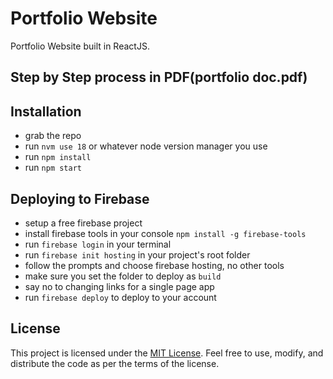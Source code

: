 # Portfolio Website

Portfolio Website built in ReactJS.

## Step by Step process in PDF(portfolio doc.pdf)

## Installation

- grab the repo
- run `nvm use 18` or whatever node version manager you use
- run `npm install`
- run `npm start`

## Deploying to Firebase

- setup a free firebase project
- install firebase tools in your console `npm install -g firebase-tools`
- run `firebase login` in your terminal
- run `firebase init hosting` in your project's root folder
- follow the prompts and choose firebase hosting, no other tools
- make sure you set the folder to deploy as `build`
- say no to changing links for a single page app
- run `firebase deploy` to deploy to your account

  

## License

This project is licensed under the [MIT License](https://opensource.org/licenses/MIT). Feel free to use, modify, and distribute the code as per the terms of the license.
